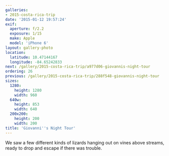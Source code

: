 ```yaml
---
galleries:
- 2015-costa-rica-trip
date: '2015-01-12 19:57:24'
exif:
  aperture: f/2.2
  exposure: 1/15
  make: Apple
  model: 'iPhone 6'
layout: gallery-photo
location:
  latitude: 10.47144167
  longitude: -84.65242833
next: /gallery/2015-costa-rica-trip/a977d06-giovannis-night-tour
ordering: 26
previous: /gallery/2015-costa-rica-trip/288f548-giovannis-night-tour
sizes:
  1280:
    height: 1280
    width: 960
  640w:
    height: 853
    width: 640
  200x200:
    height: 200
    width: 200
title: 'Giovanni''s Night Tour'
---
```


We saw a few different kinds of lizards hanging out on vines above streams, ready to drop and escape if there was trouble.
